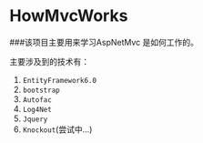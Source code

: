 # HowMvcWorks
###该项目主要用来学习AspNetMvc 是如何工作的。

主要涉及到的技术有：<br/>

1. `EntityFramework6.0`
2. `bootstrap`
3. `Autofac`
4. `Log4Net`
5. `Jquery`
6. `Knockout`(尝试中…)
